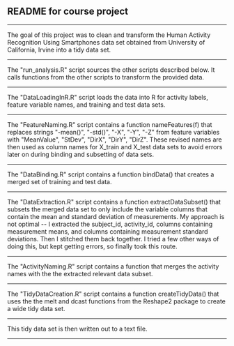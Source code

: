 ## README for course project 

***
The goal of this project was to clean and transform the
Human Activity Recognition Using Smartphones data set 
obtained from University of California, Irvine into a tidy data set.

***
The "run_analysis.R" script sources the other scripts described below.
It calls functions from the other scripts to transform the provided data.

***
The "DataLoadingInR.R" script loads the data into R for 
activity labels, feature variable names, and training and test data sets.

***
The "FeatureNaming.R" script contains a function nameFeatures(f) that
replaces strings "-mean()", "-std()", "-X", "-Y", "-Z" 
from feature variables with "MeanValue", "StDev", "DirX", "DirY", "DirZ".
These revised names are then used as column names for X_train and X_test data sets
to avoid errors later on during binding and subsetting of data sets.

***
The "DataBinding.R" script contains a function bindData() that creates a 
merged set of training and test data.

***
The "DataExtraction.R" script contains a function extractDataSubset() that
subsets the merged data set to only include the variable columns that contain
the mean and standard deviation of measurements. My approach is not optimal -- 
I extracted the subject_id, activity_id, columns containing measurement means,
and columns containing measurement standard deviations. 
Then I stitched them back together. I tried a few other ways of doing this, but kept
getting errors, so finally took this route.

***
The "ActivityNaming.R" script contains a function that merges the activity names with
the the extracted relevant data subset.

***
The "TidyDataCreation.R" script contains a function createTidyData() that uses the
the melt and dcast functions from the Reshape2 package to create a wide tidy data set.

***
This tidy data set is then written out to a text file.

***
